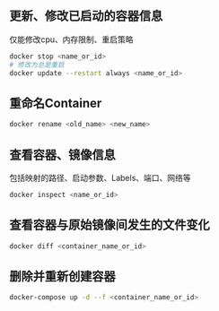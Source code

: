 
## 更新、修改已启动的容器信息

仅能修改cpu、内存限制、重启策略

```bash
docker stop <name_or_id>
# 修改为总是重启
docker update --restart always <name_or_id>
```

## 重命名Container

```bash
docker rename <old_name> <new_name>
```

## 查看容器、镜像信息

包括映射的路径、启动参数、Labels、端口、网络等

```bash
docker inspect <name_or_id>
```

## 查看容器与原始镜像间发生的文件变化

```bash
docker diff <container_name_or_id>
```

## 删除并重新创建容器

```bash
docker-compose up -d --f <container_name_or_id>
```